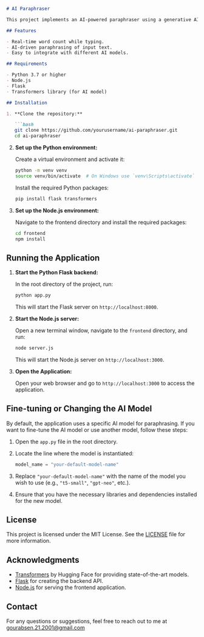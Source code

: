 

```markdown
# AI Paraphraser

This project implements an AI-powered paraphraser using a generative AI model. The application takes input text, sends it to a backend service, and returns a paraphrased version of the text in real time. Users can type text into the input area, and the application will display the total word count while processing the input.

## Features

- Real-time word count while typing.
- AI-driven paraphrasing of input text.
- Easy to integrate with different AI models.

## Requirements

- Python 3.7 or higher
- Node.js
- Flask
- Transformers library (for AI model)

## Installation

1. **Clone the repository:**

   ```bash
   git clone https://github.com/yourusername/ai-paraphraser.git
   cd ai-paraphraser
   ```

2. **Set up the Python environment:**

   Create a virtual environment and activate it:

   ```bash
   python -m venv venv
   source venv/bin/activate  # On Windows use `venv\Scripts\activate`
   ```

   Install the required Python packages:

   ```bash
   pip install flask transformers
   ```

3. **Set up the Node.js environment:**

   Navigate to the frontend directory and install the required packages:

   ```bash
   cd frontend
   npm install
   ```

## Running the Application

1. **Start the Python Flask backend:**

   In the root directory of the project, run:

   ```bash
   python app.py
   ```

   This will start the Flask server on `http://localhost:8000`.

2. **Start the Node.js server:**

   Open a new terminal window, navigate to the `frontend` directory, and run:

   ```bash
   node server.js
   ```

   This will start the Node.js server on `http://localhost:3000`.

3. **Open the Application:**

   Open your web browser and go to `http://localhost:3000` to access the application.

## Fine-tuning or Changing the AI Model

By default, the application uses a specific AI model for paraphrasing. If you want to fine-tune the AI model or use another model, follow these steps:

1. Open the `app.py` file in the root directory.
2. Locate the line where the model is instantiated:

   ```python
   model_name = "your-default-model-name"
   ```

3. Replace `"your-default-model-name"` with the name of the model you wish to use (e.g., `"t5-small"`, `"gpt-neo"`, etc.).

4. Ensure that you have the necessary libraries and dependencies installed for the new model.

## License

This project is licensed under the MIT License. See the [LICENSE](LICENSE) file for more information.

## Acknowledgments

- [Transformers](https://huggingface.co/docs/transformers/index) by Hugging Face for providing state-of-the-art models.
- [Flask](https://flask.palletsprojects.com/en/2.0.x/) for creating the backend API.
- [Node.js](https://nodejs.org/) for serving the frontend application.

## Contact

For any questions or suggestions, feel free to reach out to me at gourabsen.21.2001@gmail.com
```

